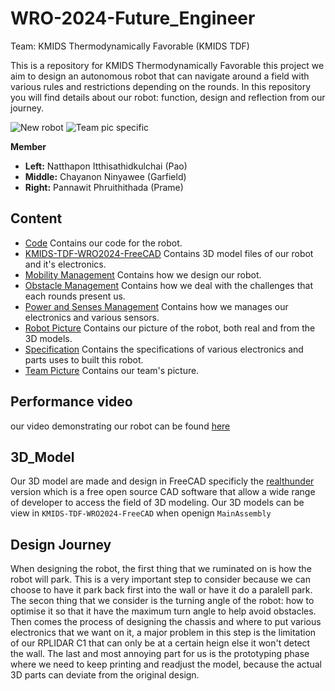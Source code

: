# WRO-2024-Future_Engineer
Team: KMIDS Thermodynamically Favorable (KMIDS TDF)

This is a repository for KMIDS Thermodynamically Favorable this project we aim to design an 
autonomous robot that can navigate around a field with various rules and restrictions depending 
on the rounds. In this repository you will find details about our robot: function, design and
reflection from our journey.

![New robot](https://github.com/user-attachments/assets/a415d5c4-0dc0-44ec-8452-be225b8329a5)
![Team pic specific](https://github.com/user-attachments/assets/9d38cc9d-c21b-467a-9a42-78c8fbeeb7f8)

**Member**
- **Left:** Natthapon Itthisathidkulchai (Pao)
- **Middle:** Chayanon Ninyawee (Garfield)
- **Right:** Pannawit Phruithithada (Prame)

## Content
- [Code](https://github.com/Chayanon-Ninyawee/KMIDS-TDF-WRO-Future-Engineers-2024/tree/141529bab1eff6fb5a7f057b7a112ee0c0a9d1bd/Documentation/Code) Contains our code for the robot.
- [KMIDS-TDF-WRO2024-FreeCAD](https://github.com/Chayanon-Ninyawee/KMIDS-TDF-WRO-Future-Engineers-2024/tree/141529bab1eff6fb5a7f057b7a112ee0c0a9d1bd/Documentation/KMIDS-TDF-WRO2024-FreeCAD) Contains 3D model files of our robot and it's electronics.
- [Mobility Management](https://github.com/Chayanon-Ninyawee/KMIDS-TDF-WRO-Future-Engineers-2024/tree/141529bab1eff6fb5a7f057b7a112ee0c0a9d1bd/Documentation/Mobility%20Management) Contains how we design our robot.
- [Obstacle Management](https://github.com/Chayanon-Ninyawee/KMIDS-TDF-WRO-Future-Engineers-2024/tree/141529bab1eff6fb5a7f057b7a112ee0c0a9d1bd/Documentation/Obstacle%20Management) Contains how we deal with the challenges that each rounds present us.
- [Power and Senses Management](https://github.com/Chayanon-Ninyawee/KMIDS-TDF-WRO-Future-Engineers-2024/tree/22ea80a76f65d96c55ce754fd3490a9122d0108a/Documentation/Power%26Senses_Management) Contains how we manages our electronics and various sensors.
- [Robot Picture](https://github.com/Chayanon-Ninyawee/KMIDS-TDF-WRO-Future-Engineers-2024/tree/141529bab1eff6fb5a7f057b7a112ee0c0a9d1bd/Documentation/Robot%20Picture) Contains our picture of the robot, both real and from the 3D models.
- [Specification](https://github.com/Chayanon-Ninyawee/KMIDS-TDF-WRO-Future-Engineers-2024/tree/141529bab1eff6fb5a7f057b7a112ee0c0a9d1bd/Documentation/Specification) Contains the specifications of various electronics and parts uses to built this robot.
- [Team Picture](https://github.com/Chayanon-Ninyawee/KMIDS-TDF-WRO-Future-Engineers-2024/tree/141529bab1eff6fb5a7f057b7a112ee0c0a9d1bd/Documentation/Team%20Picture) Contains our team's picture.

## Performance video
our video demonstrating our robot can be found [here](https://youtu.be/9CfIpZZZoUU?si=juIyMaRLtTwPCz_5)

## 3D_Model

Our 3D model are made and design in FreeCAD specificly the [realthunder](https://github.com/realthunder/FreeCAD/releases)
version which is a free open source CAD software that allow a wide range of developer to access the field 
of 3D modeling. Our 3D models can be view in `KMIDS-TDF-WRO2024-FreeCAD` when openign `MainAssembly`

## Design Journey
When designing the robot, the first thing that we ruminated on is how the robot will park. This is a very
important step to consider because we can choose to have it park back first into the wall or have it do a
paralell park. The secon thing that we consider is the turning angle of the robot: how to optimise it so 
that it have the maximum turn angle to help avoid obstacles. Then comes the process of designing the chassis
and where to put various electronics that we want on it, a major problem in this step is the limitation of
our RPLIDAR C1 that can only be at a certain heign else it won't detect the wall. The last and most annoying
part for us is the prototyping phase where we need to keep printing and readjust the model, because the actual
3D parts can deviate from the original design.
